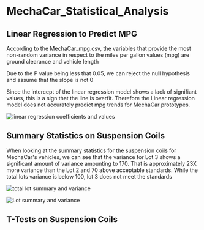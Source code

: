 # MechaCar_Statistical_Analysis

## Linear Regression to Predict MPG

According to the MechaCar_mpg.csv, the variables that provide the most non-random variance in respect to the miles per gallon values (mpg) are ground clearance and vehicle length 

Due to the P value being less that 0.05, we can reject the null hypothesis and assume that the slope is not 0 


Since the intercept of the linear regression model shows a lack of signifiant values, this is a sign that the line is overfit. Therefore the Linear regression model does not accurately predict mpg trends for MechaCar prototypes.  

![linear regression coefficients and values](https://github.com/ChristopheGarcia1/MechaCar_Statistical_Analysis/linear_regression_model.png)

## Summary Statistics on Suspension Coils

When looking at the summary statistics for the suspension coils for MechaCar's vehicles, we can see that the variance for Lot 3 shows a significant amount of variance amounting to 170. That is approximately 23X more variance than the Lot 2 and 70 above acceptable standards. While the total lots variance is below 100, lot 3 does not meet the standards

![total lot summary and variance](https://github.com/ChristopheGarcia1/MechaCar_Statistical_Analysis/total_summary.png)

![Lot summary and variance](https://github.com/ChristopheGarcia1/MechaCar_Statistical_Analysis/lot_summary.png)


## T-Tests on Suspension Coils

